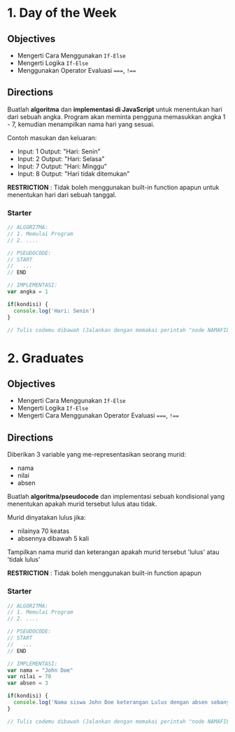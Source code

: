 # 1. Day of the Week

## Objectives

* Mengerti Cara Menggunakan `If-Else`
* Mengerti Logika `If-Else`
* Menggunakan Operator Evaluasi `===`, `!==`

## Directions

Buatlah **algoritma** dan **implementasi di JavaScript** untuk menentukan hari dari sebuah angka. Program akan meminta pengguna memasukkan angka 1 - 7, kemudian menampilkan nama hari yang sesuai.

Contoh masukan dan keluaran:

* Input: 1
  Output: "Hari: Senin"
* Input: 2
  Output: "Hari: Selasa"
* Input: 7
  Output: "Hari: Minggu"
* Input: 8
  Output: "Hari tidak ditemukan"

 **RESTRICTION** :
Tidak boleh menggunakan built-in function apapun untuk menentukan hari dari sebuah tanggal.

### Starter

```javascript
// ALGORITMA:
// 1. Memulai Program
// 2. ....

// PSEUDOCODE:
// START
//   ...
// END

// IMPLEMENTASI:
var angka = 1

if(kondisi) {
  console.log('Hari: Senin')
}

// Tulis codemu dibawah (Jalankan dengan memakai perintah "node NAMAFILEMU.js")

```


# 2. Graduates

## Objectives

* Mengerti Cara Menggunakan `If-Else`
* Mengerti Logika `If-Else`
* Mengerti Cara Menggunakan Operator Evaluasi `===`, `!==`

## Directions

Diberikan 3 variable yang me-representasikan seorang murid:

* nama
* nilai
* absen

Buatlah **algoritma/pseudocode** dan implementasi sebuah kondisional yang menentukan apakah murid tersebut lulus atau tidak.

Murid dinyatakan lulus jika:

* nilainya 70 keatas
* absennya dibawah 5 kali

Tampilkan nama murid dan keterangan apakah murid tersebut 'lulus' atau 'tidak lulus'

 **RESTRICTION** : Tidak boleh menggunakan built-in function apapun

### Starter

```javascript
// ALGORITMA:
// 1. Memulai Program
// 2. ....

// PSEUDOCODE:
// START
//   ...
// END

// IMPLEMENTASI:
var nama = "John Doe"
var nilai = 70
var absen = 3

if(kondisi) { 
  console.log('Nama siswa John Doe keterangan Lulus dengan absen sebanyak 3 kali')
}

// Tulis codemu dibawah (Jalankan dengan memakai perintah "node NAMAFILEMU.js")


```
